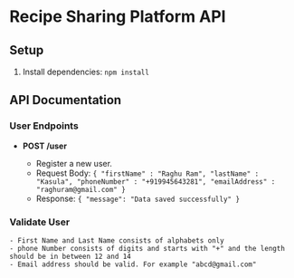 # Recipe Sharing Platform API

## Setup

1. Install dependencies: `npm install`

## API Documentation

### User Endpoints

- **POST /user**

  - Register a new user.
  - Request Body: `{ "firstName" : "Raghu Ram", "lastName" : "Kasula", "phoneNumber" : "+919945643281", "emailAddress" : "raghuram@gmail.com" }`
  - Response: `{ "message": "Data saved successfully" }`

### Validate User

    - First Name and Last Name consists of alphabets only
    - phone Number consists of digits and starts with "+" and the length should be in between 12 and 14
    - Email address should be valid. For example "abcd@gmail.com"
